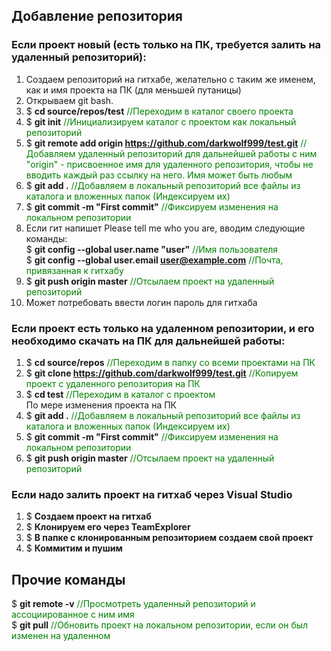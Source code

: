 ## Добавление репозитория

### Если проект новый (есть только на ПК, требуется залить на удаленный репозиторий):

1. Создаем репозиторий на гитхабе, желательно с таким же именем, как и имя проекта на ПК (для меньшей путаницы)
2. Открываем git bash.
3. $ **cd source/repos/test**						<span style="color:green">//Переходим в каталог своего проекта</span>
4. $ **git init**							<span style="color:green">//Инициализируем каталог с проектом как локальный репозиторий</span>
5. $ **git remote add origin https://github.com/darkwolf999/test.git**	<span style="color:green">//Добавляем удаленный репозиторий для дальнейшей работы с ним  
   "origin" - присвоенное имя для удаленного репозитория, чтобы не вводить каждый раз ссылку на него. Имя может быть любым</span>
6. $ **git add .**								<span style="color:green">//Добавляем в локальный репозиторий все файлы из каталога и вложенных папок (Индексируем их)</span>
7. $ **git commit -m "First commit"**					<span style="color:green">//Фиксируем изменения на локальном репозитории</span>
8. Если гит напишет Please tell me who you are, вводим следующие команды:  
   $ **git config --global user.name "user"**				<span style="color:green">//Имя пользователя</span>  
   $ **git config --global user.email user@example.com**			<span style="color:green">//Почта, привязанная к гитхабу</span>
9. $ **git push origin master**						<span style="color:green">//Отсылаем проект на удаленный репозиторий</span>
10. Может потребовать ввести логин пароль для гитхаба

### Если проект есть только на удаленном репозитории, и его необходимо скачать на ПК для дальнейшей работы:

1. $ **cd source/repos**					<span style="color:green">//Переходим в папку со всеми проектами на ПК</span>
2. $ **git clone https://github.com/darkwolf999/test.git**	<span style="color:green">//Копируем проект с удаленного репозитория на ПК</span>
3. $ **cd test** 						<span style="color:green">//Переходим в каталог с проектом</span>  
По мере изменения проекта на ПК
4. $ **git add .**						<span style="color:green">//Добавляем в локальный репозиторий все файлы из каталога и вложенных папок (Индексируем их)</span>
5. $ **git commit -m "First commit"**			<span style="color:green">//Фиксируем изменения на локальном репозитории</span>
6. $ **git push origin master**				<span style="color:green">//Отсылаем проект на удаленный репозиторий</span>

### Если надо залить проект на гитхаб через Visual Studio
1. $ **Создаем проект на гитхаб**
2. $ **Клонируем его через TeamExplorer**
3. $ **В папке с клонированным репозиторием создаем свой проект**
4. $ **Коммитим и пушим**

## Прочие команды

$ **git remote -v**		<span style="color:green">//Просмотреть удаленный репозиторий и ассоциированное с ним имя</span>  
$ **git pull** 		<span style="color:green">//Обновить проект на локальном репозитории, если он был изменен на удаленном</span>